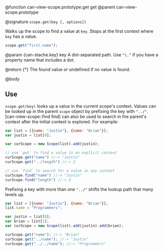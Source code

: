 @function can-view-scope.prototype.get get
@parent can-view-scope.prototype

@signature `scope.get(key [, options])`

Walks up the scope to find a value at `key`.  Stops at the first context where `key` has
a value.

```js
scope.get("first.name");
```

@param {can-stache.key} key A dot-separated path.  Use `"\."` if you have a
property name that includes a dot.

@return {*} The found value or undefined if no value is found.

@body

## Use

`scope.get(key)` looks up a value in the current scope's
context. Values can be looked up in the parent `scope` object by prefixing the key with `"../"`.
[can-view-scope::find find] can also be used to search in the parent's context after the initial context is explored. For example:

```js
var list = [{name: "Justin"}, {name: "Brian"}];
var justin = list[0];

var curScope = new Scope(list).add(justin);

// use `get` to find a value in an explicit context
curScope.get("name") //-> "Justin"
curScope.get("../length") //-> 2

// use `find` to search for a value in any context
curScope.find("name") //-> "Justin"
curScope.find("length") //-> 2
```

Prefixing a key with more than one `"../"` shifts the lookup path
that many levels up.

```js
var list = [{name: "Justin"}, {name: "Brian"}];
list.name = "Programmers";

var justin = list[0];
var brian = list[1];
var curScope = new Scope(list).add(justin).add(brian);

curScope.get("name"); //-> "Brian"
curScope.get("../name"); //-> "Justin"
curScope.get("../../name"); //-> "Programmers"
```
